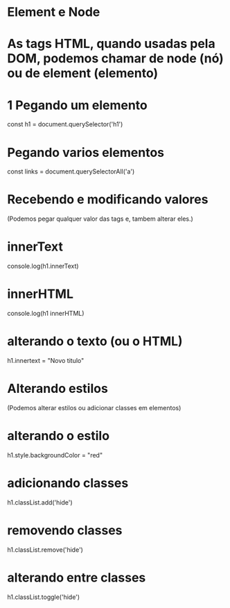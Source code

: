 # Element e Node

# As tags HTML, quando usadas pela DOM, podemos chamar de node (nó) ou de element (elemento)

# 1 Pegando um elemento

const h1 = document.querySelector('h1')

# Pegando varios elementos 

const links = document.querySelectorAll('a')

# Recebendo e modificando valores

(Podemos pegar qualquer valor das tags e, tambem alterar eles.)

# innerText
console.log(h1.innerText)

# innerHTML
console.log(h1 innerHTML)

# alterando o texto (ou o HTML)
h1.innertext = "Novo titulo"

# Alterando estilos

(Podemos alterar estilos ou adicionar classes em elementos)

# alterando o estilo
h1.style.backgroundColor = "red"

# adicionando classes
h1.classList.add('hide')

# removendo classes
h1.classList.remove('hide')

# alterando entre classes
h1.classList.toggle('hide')



